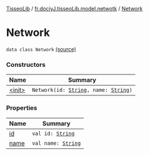 [TisseoLib](../../index.md) / [fr.docjyJ.tisseoLib.model.netwotk](../index.md) / [Network](./index.md)

# Network

`data class Network` [(source)](https://github.com/docjyJ/TisseoLib/tree/master/src/main/kotlin/fr/docjyJ/tisseoLib/model/netwotk/Network.kt#L6)

### Constructors

| Name | Summary |
|---|---|
| [&lt;init&gt;](-init-.md) | `Network(id: `[`String`](https://kotlinlang.org/api/latest/jvm/stdlib/kotlin/-string/index.html)`, name: `[`String`](https://kotlinlang.org/api/latest/jvm/stdlib/kotlin/-string/index.html)`)` |

### Properties

| Name | Summary |
|---|---|
| [id](id.md) | `val id: `[`String`](https://kotlinlang.org/api/latest/jvm/stdlib/kotlin/-string/index.html) |
| [name](name.md) | `val name: `[`String`](https://kotlinlang.org/api/latest/jvm/stdlib/kotlin/-string/index.html) |
